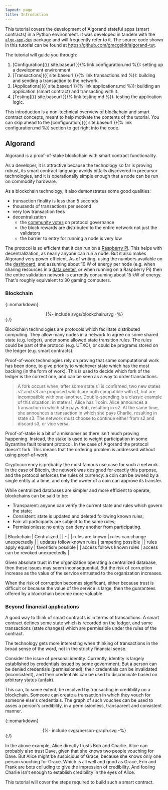 ```yaml
---
layout: page
title: Introduction
---
```


This tutorial covers the development of Algorand stateful apps (smart contracts) in a Python environment.
It was developed in tandem with the [`algo-app-dev`](https://github.com/gmcgoldr/algo-app-dev) package and will frequently refer to it.
The source code shown in this tutorial can be found at <https://github.com/gmcgoldr/algorand-tut>.

The tutorial will guide you through:

1. [Configuration]({{ site.baseurl }}{% link configuration.md %}):
   setting up a development environment
2. [Transactions]({{ site.baseurl }}{% link transactions.md %}):
   building and sending a transaction to the network.
3. [Applications]({{ site.baseurl }}{% link applications.md %}):
   building an application (smart contract) and transacting with it.
4. [Testing]({{ site.baseurl }}{% link testing.md %}):
   testing the application logic.

This introduction is a non-technical overview of blockchain and smart contract concepts,
meant to help motivate the contents of the tutorial.
You can skip ahead to the [configuration]({{ site.baseurl }}{% link configuration.md %}) section to get right into the code.

## Algorand

Algorand is a proof-of-stake blockchain with smart contract functionality.

As a developer, it is attractive because the technology so far is proving robust,
its smart contract language avoids pitfalls discovered in precursor technologies,
and it is operationally simple enough that a node can be run on commodity hardware.

As a blockchain technology, it also demonstrates some good qualities:

- transaction finality is less than 5 seconds
- thousands of transactions per second
- very low transaction fees
- decentralization
  - the [community votes](https://governance.algorand.foundation) on protocol governance
  - the block rewards are distributed to the entire network not just the validators
  - the barrier to entry for running a node is very low

The protocol is so efficient that it can run on a [Raspberry Pi](https://developer.algorand.org/tutorials/development-on-algorand-using-raspberry-pi-part-1/).
This helps with decentralization, as nearly anyone can run a node.
But it also makes Algorand very power efficient.
As of writing, using the numbers available on the [dashboard](https://metrics.algorand.org/),
and assuming about 10 W of energy per node
(e.g. when sharing resources in a [data center](https://medium.com/teads-engineering/estimating-aws-ec2-instances-power-consumption-c9745e347959),
or when running on a Raspberry Pi)
then the entire validation network is currently consuming about 15 kW of energy.
That's roughly equivalent to 30 gaming computers.

### Blockchain

{::nomarkdown}<center>{%- include svgs/blockchain.svg -%}</center>{:/}

Blockchain technologies are protocols which facilitate distributed computing.
They allow many nodes in a network to agree on some shared state (e.g. ledger),
under some allowed state transition rules.
The rules could be part of the protocol (e.g. UTXO),
or could be programs stored on the ledger (e.g. smart contracts).

Proof-of-work technologies rely on proving that some computational work has been done,
to give priority to whichever state which has the most backing (in the form of work).
This is used to decide which fork of the ledger is the correct one,
and can be seen as a way to order transactions.

> A fork occurs when, after some state s1 is confirmed,
two new states s2 and s3 are proposed which are both compatible with s1,
but are incompatible with one-another.
Double-spending is a classic example of this situation:
in state s1, Alice has 1 coin.
Alice announces a transaction in which she pays Bob, resulting in s2.
At the same time, she announces a transaction in which she pays Charlie, resulting in state s3.
The network must choose to continue either from s2 and discard s3, or vice versa.

Proof-of-stake is a bit of a misnomer as there isn't much proving happening.
Instead, the stake is used to weight participation in some Byzantine fault tolerant protocol.
In the case of Algorand the protocol doesn't fork.
This means that the ordering problem is addressed without using proof-of-work.

Cryptocurrency is probably the most famous use case for such a network.
In the case of Bitcoin, the network was designed for exactly this purpose,
and the protocol enforces the rules of currency:
a coin can be owned by a single entity at a time,
and only the owner of a coin can approve its transfer.

While centralized databases are simpler and more efficient to operate,
blockchains can be said to be:

- Transparent: anyone can verify the current state and rules which govern the state;
- Consistent: state is updated and deleted following known rules;
- Fair: all participants are subject to the same rules;
- Permissionless: no entity can deny another from participating.

| Blockchain | Centralized |
| - |
| rules are known | rules can change unexpectedly |
| updates follow known rules | tampering possible |
| rules apply equally | favoritism possible |
| access follows known rules | access can be revoked unexpectedly |

Given absolute trust in the organization operating a centralized database,
then these issues may seem inconsequential.
But the risk of corruption increase as the value of the service entrusted to the organization increases.

When the risk of corruption becomes significant,
either because trust is difficult or because the value of the service is large,
then the guarantees offered by a blockchain become more valuable.

### Beyond financial applications

A good way to think of smart contracts is in terms of transactions.
A smart contract defines some state which is recorded on the ledger,
and some transactions (state changes) which are permissible under the rules of the contract.

The technology gets more interesting when thinking of transactions in the broad sense of the word,
not in the strictly financial sense.

Consider the issue of personal identity.
Currently, identity is largely established by credentials issued by some government.
But a person can be denied credentials (permissioned),
their credentials can be invalidated (inconsistent),
and their credentials can be used to discriminate based on arbitrary status (unfair).

This can, to some extent, be resolved by transacting in credibility on a blockchain.
Someone can create a transaction in which they vouch for someone else's credentials.
The graph of such vouches can be used to asses a person's credibility,
in a permissionless, transparent and consistent manner.

{::nomarkdown}<center>{%- include svgs/person-graph.svg -%}</center>{:/}

In the above example,
Alice directly trusts Bob and Charlie.
Alice can probably also trust Dave,
given that she knows two people vouching for Dave.
But Alice might be suspicious of Grace,
because she knows only one person vouching for Grace.
Which is all well and good as Grace, Erin and Frank are bots colluding to give the impression of credibility.
And fooling Charlie isn't enough to establish credibility in the eyes of Alice.

This tutorial will cover the steps required to build such a smart contract.
